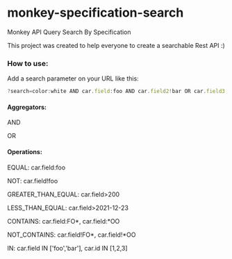 # monkey-specification-search
Monkey API Query Search By Specification

This project was created to help everyone to create a searchable Rest API :)

### How to use:

Add a search parameter on your URL like this:

```javascript
?search=color:white AND car.field:foo AND car.field2!bar OR car.field3:200 OR car.field4 IN ['foo','bar']
```

#### Aggregators: 
AND

OR

#### Operations:

EQUAL: car.field:foo

NOT: car.field!foo

GREATER_THAN_EQUAL: car.field>200

LESS_THAN_EQUAL: car.field>2021-12-23

CONTAINS: car.field:FO*, car.field:*OO

NOT_CONTAINS: car.field!FO*, car.field!*OO

IN: car.field IN ['foo','bar'], car.id IN [1,2,3]
